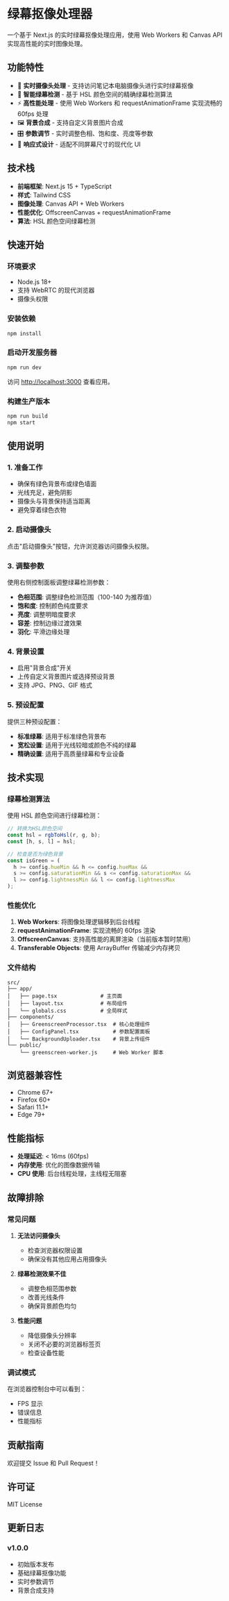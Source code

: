 # 绿幕抠像处理器

一个基于 Next.js 的实时绿幕抠像处理应用，使用 Web Workers 和 Canvas API 实现高性能的实时图像处理。

## 功能特性

- 🎥 **实时摄像头处理** - 支持访问笔记本电脑摄像头进行实时绿幕抠像
- 🎨 **智能绿幕检测** - 基于 HSL 颜色空间的精确绿幕检测算法
- ⚡ **高性能处理** - 使用 Web Workers 和 requestAnimationFrame 实现流畅的 60fps 处理
- 🖼️ **背景合成** - 支持自定义背景图片合成
- 🎛️ **参数调节** - 实时调整色相、饱和度、亮度等参数
- 📱 **响应式设计** - 适配不同屏幕尺寸的现代化 UI

## 技术栈

- **前端框架**: Next.js 15 + TypeScript
- **样式**: Tailwind CSS
- **图像处理**: Canvas API + Web Workers
- **性能优化**: OffscreenCanvas + requestAnimationFrame
- **算法**: HSL 颜色空间绿幕检测

## 快速开始

### 环境要求

- Node.js 18+ 
- 支持 WebRTC 的现代浏览器
- 摄像头权限

### 安装依赖

```bash
npm install
```

### 启动开发服务器

```bash
npm run dev
```

访问 [http://localhost:3000](http://localhost:3000) 查看应用。

### 构建生产版本

```bash
npm run build
npm start
```

## 使用说明

### 1. 准备工作

- 确保有绿色背景布或绿色墙面
- 光线充足，避免阴影
- 摄像头与背景保持适当距离
- 避免穿着绿色衣物

### 2. 启动摄像头

点击"启动摄像头"按钮，允许浏览器访问摄像头权限。

### 3. 调整参数

使用右侧控制面板调整绿幕检测参数：

- **色相范围**: 调整绿色检测范围（100-140 为推荐值）
- **饱和度**: 控制颜色纯度要求
- **亮度**: 调整明暗度要求
- **容差**: 控制边缘过渡效果
- **羽化**: 平滑边缘处理

### 4. 背景设置

- 启用"背景合成"开关
- 上传自定义背景图片或选择预设背景
- 支持 JPG、PNG、GIF 格式

### 5. 预设配置

提供三种预设配置：

- **标准绿幕**: 适用于标准绿色背景布
- **宽松设置**: 适用于光线较暗或颜色不纯的绿幕
- **精确设置**: 适用于高质量绿幕和专业设备

## 技术实现

### 绿幕检测算法

使用 HSL 颜色空间进行绿幕检测：

```javascript
// 转换为HSL颜色空间
const hsl = rgbToHsl(r, g, b);
const [h, s, l] = hsl;

// 检查是否为绿色背景
const isGreen = (
  h >= config.hueMin && h <= config.hueMax &&
  s >= config.saturationMin && s <= config.saturationMax &&
  l >= config.lightnessMin && l <= config.lightnessMax
);
```

### 性能优化

1. **Web Workers**: 将图像处理逻辑移到后台线程
2. **requestAnimationFrame**: 实现流畅的 60fps 渲染
3. **OffscreenCanvas**: 支持高性能的离屏渲染（当前版本暂时禁用）
4. **Transferable Objects**: 使用 ArrayBuffer 传输减少内存拷贝

### 文件结构

```
src/
├── app/
│   ├── page.tsx              # 主页面
│   ├── layout.tsx            # 布局组件
│   └── globals.css           # 全局样式
├── components/
│   ├── GreenscreenProcessor.tsx  # 核心处理组件
│   ├── ConfigPanel.tsx           # 参数配置面板
│   └── BackgroundUploader.tsx    # 背景上传组件
└── public/
    └── greenscreen-worker.js     # Web Worker 脚本
```

## 浏览器兼容性

- Chrome 67+
- Firefox 60+
- Safari 11.1+
- Edge 79+

## 性能指标

- **处理延迟**: < 16ms (60fps)
- **内存使用**: 优化的图像数据传输
- **CPU 使用**: 后台线程处理，主线程无阻塞

## 故障排除

### 常见问题

1. **无法访问摄像头**
   - 检查浏览器权限设置
   - 确保没有其他应用占用摄像头

2. **绿幕检测效果不佳**
   - 调整色相范围参数
   - 改善光线条件
   - 确保背景颜色均匀

3. **性能问题**
   - 降低摄像头分辨率
   - 关闭不必要的浏览器标签页
   - 检查设备性能

### 调试模式

在浏览器控制台中可以看到：
- FPS 显示
- 错误信息
- 性能指标

## 贡献指南

欢迎提交 Issue 和 Pull Request！

## 许可证

MIT License

## 更新日志

### v1.0.0
- 初始版本发布
- 基础绿幕抠像功能
- 实时参数调节
- 背景合成支持
